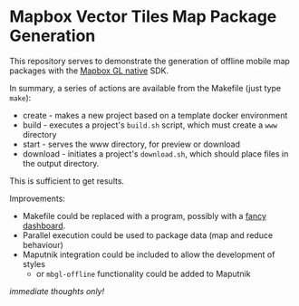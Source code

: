 # Mapbox Vector Tiles Map Package Generation #

This repository serves to demonstrate the generation of offline mobile map packages with the [Mapbox GL native](https://github.com/mapbox/mapbox-gl-native/) SDK.

In summary, a series of actions are available from the Makefile (just type `make`):
* create - makes a new project based on a template docker environment
* build - executes a project's `build.sh` script, which must create a `www` directory
* start - serves the www directory, for preview or download
* download - initiates a project's `download.sh`, which should place files in the output directory.

This is sufficient to get results.

Improvements:
* Makefile could be replaced with a program, possibly with a [fancy dashboard](https://github.com/yaronn/blessed-contrib).
* Parallel execution could be used to package data (map and reduce behaviour)
* Maputnik integration could be included to allow the development of styles
  * or `mbgl-offline` functionality could be added to Maputnik

_immediate thoughts only!_

